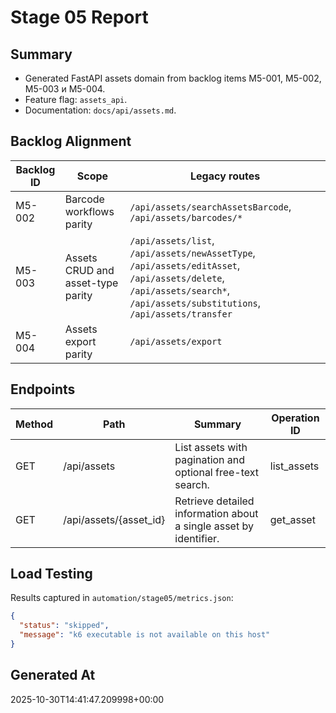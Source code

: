 # Stage 05 Report

## Summary
- Generated FastAPI assets domain from backlog items M5-001, M5-002, M5-003 и M5-004.
- Feature flag: `assets_api`.
- Documentation: `docs/api/assets.md`.

## Backlog Alignment

| Backlog ID | Scope | Legacy routes |
|---|---|---|
| M5-002 | Barcode workflows parity | `/api/assets/searchAssetsBarcode`, `/api/assets/barcodes/*` |
| M5-003 | Assets CRUD and asset-type parity | `/api/assets/list`, `/api/assets/newAssetType`, `/api/assets/editAsset`, `/api/assets/delete`, `/api/assets/search*`, `/api/assets/substitutions`, `/api/assets/transfer` |
| M5-004 | Assets export parity | `/api/assets/export` |

## Endpoints

| Method | Path | Summary | Operation ID |
|---|---|---|---|
| GET | /api/assets | List assets with pagination and optional free-text search. | list_assets |
| GET | /api/assets/{asset_id} | Retrieve detailed information about a single asset by identifier. | get_asset |

## Load Testing

Results captured in `automation/stage05/metrics.json`:

```json
{
  "status": "skipped",
  "message": "k6 executable is not available on this host"
}
```

## Generated At

2025-10-30T14:41:47.209998+00:00
